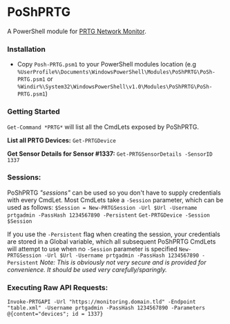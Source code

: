 # PoShPRTG
A PowerShell module for [PRTG Network Monitor](https://www.paessler.com/prtg).


### Installation
 - Copy `Posh-PRTG.psm1` to your PowerShell modules location (e.g `%UserProfile%\Documents\WindowsPowerShell\Modules\PoShPRTG\PoSh-PRTG.psm1` or `%Windir%\System32\WindowsPowerShell\v1.0\Modules\PoShPRTG\PoSh-PRTG.psm1`)


### Getting Started
`Get-Command *PRTG*` will list all the CmdLets exposed by PoShPRTG.

**List all PRTG Devices:**
`Get-PRTGDevice`

**Get Sensor Details for Sensor #1337:**
`Get-PRTGSensorDetails -SensorID 1337`


### Sessions:
PoShPRTG _"sessions"_ can be used so you don't have to supply credentials with every CmdLet. Most CmdLets take a `-Session` parameter, which can be used as follows:
`$Session = New-PRTGSession -Url $Url -Username prtgadmin -PassHash 1234567890 -Persistent`
`Get-PRTGDevice -Session $Session`

If you use the `-Persistent` flag when creating the session, your credentials are stored in a Global variable, which all subsequent PoShPRTG CmdLets will attempt to use when no `-Session` parameter is specified
`New-PRTGSession -Url $Url -Username prtgadmin -PassHash 1234567890 -Persistent`
_Note: This is obviously not very secure and is provided for convenience. It should be used very carefully/sparingly._


### Executing Raw API Requests:
`Invoke-PRTGAPI -Url "https://monitoring.domain.tld" -Endpoint "table.xml" -Username prtgadmin -PassHash 1234567890 -Parameters @{content="devices"; id = 1337}`
